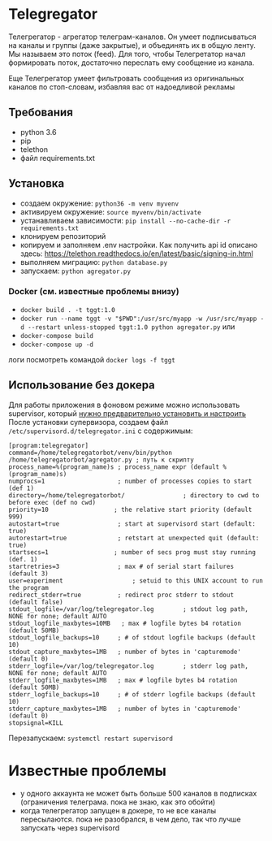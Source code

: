# Telegregator
Телегрегатор - агрегатор телеграм-каналов.
Он умеет подписываться на каналы и группы (даже закрытые), и объединять их в общую ленту. Мы называем это поток (feed).
Для того, чтобы Телегретатор начал формировать поток, достаточно переслать ему сообщение из канала.

Еще Телегрегатор умеет фильтровать сообщения из оригинальных каналов по стоп-словам, избавляя вас от надоедливой рекламы

## Требования
- python 3.6
- pip
- telethon
- файл requirements.txt

## Установка
- создаем окружение: `python36 -m venv myvenv`
- активируем окружение: `source myvenv/bin/activate`
- устанавливаем зависимости: `pip install --no-cache-dir -r requirements.txt`
- клонируем репозиторий
- копируем и заполняем .env настройки. Как получить api id описано здесь: https://telethon.readthedocs.io/en/latest/basic/signing-in.html
- выполняем миграцию: `python database.py`
- запускаем: `python agregator.py`

### Docker (см. известные проблемы внизу)
- `docker build . -t tggt:1.0`
- `docker run --name tggt -v "$PWD":/usr/src/myapp -w /usr/src/myapp -d --restart unless-stopped tggt:1.0 python agregator.py`
или 
- `docker-compose build`
- `docker-compose up -d`

логи посмотреть командой `docker logs -f tggt`

## Использование без докера
Для работы приложения в фоновом режиме можно использовать supervisor, который [нужно предварительно установить и настроить](https://dev.xfor.top/2019-12-gotovim-centos-7-ustanovka-i-nastroyka-supervisord-na-vorker.html)
После установки супервизора, создаем файл `/etc/supervisord.d/telegregator.ini` с содержимым:

```
[program:telegregator]
command=/home/telegregatorbot/venv/bin/python /home/telegregatorbot/agregator.py ; путь к скрипту
process_name=%(program_name)s ; process_name expr (default %(program_name)s)
numprocs=1                    ; number of processes copies to start (def 1)
directory=/home/telegregatorbot/                ; directory to cwd to before exec (def no cwd)
priority=10                  ; the relative start priority (default 999)
autostart=true                ; start at supervisord start (default: true)
autorestart=true              ; retstart at unexpected quit (default: true)
startsecs=1                  ; number of secs prog must stay running (def. 1)
startretries=3                ; max # of serial start failures (default 3)
user=experiment                   ; setuid to this UNIX account to run the program
redirect_stderr=true          ; redirect proc stderr to stdout (default false)
stdout_logfile=/var/log/telegregator.log        ; stdout log path, NONE for none; default AUTO
stdout_logfile_maxbytes=10MB   ; max # logfile bytes b4 rotation (default 50MB)
stdout_logfile_backups=10     ; # of stdout logfile backups (default 10)
stdout_capture_maxbytes=1MB   ; number of bytes in 'capturemode' (default 0)
stderr_logfile=/var/log/telegregator.log        ; stderr log path, NONE for none; default AUTO
stderr_logfile_maxbytes=1MB   ; max # logfile bytes b4 rotation (default 50MB)
stderr_logfile_backups=10     ; # of stderr logfile backups (default 10)
stderr_capture_maxbytes=1MB   ; number of bytes in 'capturemode' (default 0)
stopsignal=KILL
```

Перезапускаем: `systemctl restart supervisord`

# Известные проблемы
- у одного аккаунта не может быть больше 500 каналов в подписках (ограничения телеграма. пока не знаю, как это обойти)
- когда телегрегатор запущен в докере, то не все каналы пересылаются. пока не разобрался, в чем дело, так что лучше запускать через supervisord
